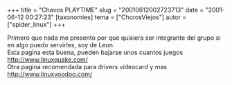 +++
title = "Chavos PLAYTIME"
slug = "20010612002723713"
date = "2001-06-12 00:27:23"
[taxonomies]
tema = ["ChorosViejos"]
autor = ["spider_linux"]
+++

Primero que nada me presento por que quisiera ser integrante del grupo
si en algo puedo servirles, soy de Leon.  
Esta pagina esta buena, pueden bajarse unos cuantos juegos
<http://www.linuxquake.com/>  
Otra pagina recomendada para drivers videocard y mas
<http://www.linuxvoodoo.com/>

